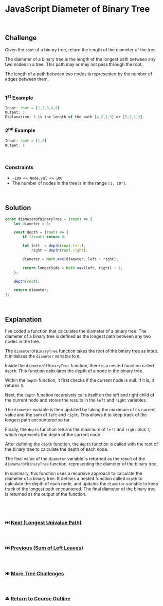 # JavaScript Diameter of Binary Tree
<br/>

## Challenge
Given the `root` of a binary tree, return the length of the diameter of the tree.

The diameter of a binary tree is the length of the longest path between any two nodes in a tree. This path may or may not pass through the root.

The length of a path between two nodes is represented by the number of edges between them.
<br/>
<br/>

### 1<sup>st</sup> Example

```JavaScript
Input: root = [1,2,3,4,5]
Output: 3
Explanation: 3 is the length of the path [4,2,1,3] or [5,2,1,3].
```

### 2<sup>nd</sup> Example

```JavaScript
Input: root = [1,2]
Output: 1
```

<br/>

### Constraints

- `-100 <= Node.val <= 100`
- The number of nodes in the tree is in the range `[1, 10⁴]`.

<br/>

## Solution

```JavaScript
const diameterOfBinaryTree = (root) => {
    let diameter = 0;

    const depth = (root) => {
        if (!root) return 0;

        let left  = depth(root.left),
            right = depth(root.right);

        diameter = Math.max(diameter, left + right);

        return longerSide = Math.max(left, right) + 1;
    };

    depth(root);

    return diameter;
};
```

<br/>

## Explanation

I've coded a function that calculates the diameter of a binary tree. The diameter of a binary tree is defined as the longest path between any two nodes in the tree.
<br/>

The `diameterOfBinaryTree` function takes the root of the binary tree as input. It initializes the `diameter` variable to `0`.
<br/>

Inside the `diameterOfBinaryTree` function, there is a nested function called `depth`. This function calculates the depth of a node in the binary tree.
<br/>

Within the `depth` function, it first checks if the current node is null. If it is, it returns `0`.
<br/>

Next, the `depth` function recursively calls itself on the left and right child of the current node and stores the results in the `left` and `right` variables.
<br/>

The `diameter` variable is then updated by taking the maximum of its current value and the sum of `left` and `right`. This allows it to keep track of the longest path encountered so far.
<br/>

Finally, the `depth` function returns the maximum of `left` and `right` plus `1`, which represents the depth of the current node.
<br/>

After defining the `depth` function, the `depth` function is called with the root of the binary tree to calculate the depth of each node.
<br/>

The final value of the `diameter` variable is returned as the result of the `diameterOfBinaryTree` function, representing the diameter of the binary tree.
<br/>

In summary, this function uses a recursive approach to calculate the diameter of a binary tree. It defines a nested function called `depth` to calculate the depth of each node, and updates the `diameter` variable to keep track of the longest path encountered. The final diameter of the binary tree is returned as the output of the function.
<br/>
<br/>
<br/>
<br/>

### :next_track_button: [Next (Longest Univalue Path)][Next]
<br/>

### :previous_track_button: [Previous (Sum of Left Leaves)][Previous]
<br/>

### :play_or_pause_button: [More Tree Challenges][More]
<br/>

### :eject_button: [Return to Course Outline][Return]
<br/>

[Next]: https://github.com/Superklok/JavaScriptTrees/blob/main/JavaScriptLongestUnivaluePath.md
[Previous]: https://github.com/Superklok/JavaScriptTrees/blob/main/JavaScriptSumOfLeftLeaves.md
[More]: https://github.com/Superklok/JavaScriptTrees
[Return]: https://github.com/Superklok/LearnJavaScript